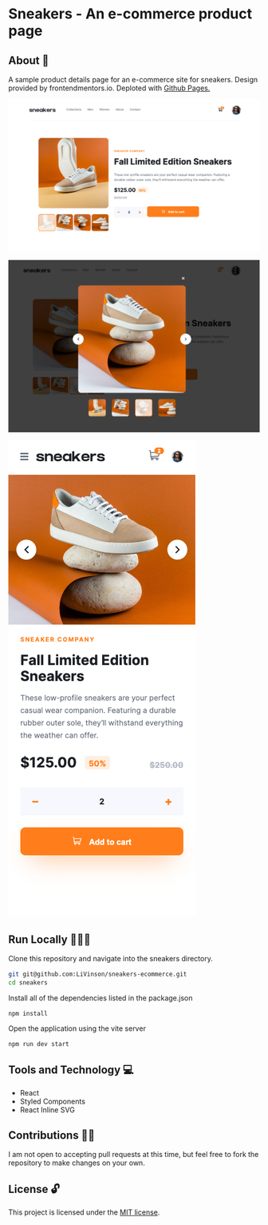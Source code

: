 # Sneakers - An e-commerce product page


## About 📝

A sample product details page for an e-commerce site for sneakers. Design provided by frontendmentors.io. Deploted with [Github Pages.](https://livinson.github.io/sneakers-ecommerce/)

![Desktop view of main site](public/assets/images/desktop.png)

![Desktop view of main site with modal open](public/assets/images/desktop_modal_open.png)

![Mobile view of main site](public/assets/images/mobile.png)

## Run Locally 🏃🏿‍♀️

Clone this repository and navigate into the sneakers directory.

```bash
git git@github.com:LiVinson/sneakers-ecommerce.git
cd sneakers
```

Install all of the dependencies listed in the package.json

```node
npm install
```

Open the application using the vite server

```bash
npm run dev start
```


## Tools and Technology 💻

* React
* Styled Components
* React Inline SVG

## Contributions 🤝🏾

I am not open to accepting pull requests at this time, but feel free to fork the repository to make changes on your own.

## License 🔓

This project is licensed under the [MIT license](https://github.com/LiVinson/sneakers-ecommerce/tree/main).

